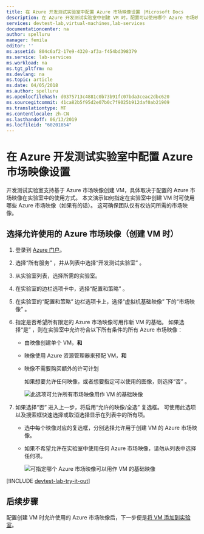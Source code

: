 ```yaml
---
title: 在 Azure 开发测试实验室中配置 Azure 市场映像设置 |Microsoft Docs
description: 在 Azure 开发测试实验室中创建 VM 时，配置可以使用哪个 Azure 市场映像
services: devtest-lab,virtual-machines,lab-services
documentationcenter: na
author: spelluru
manager: femila
editor: ''
ms.assetid: 804c6af2-17e9-4320-af3a-f454bd398379
ms.service: lab-services
ms.workload: na
ms.tgt_pltfrm: na
ms.devlang: na
ms.topic: article
ms.date: 04/05/2018
ms.author: spelluru
ms.openlocfilehash: d0375713c4881c0b73b91fc07bda3ceac2dbc620
ms.sourcegitcommit: 41ca82b5f95d2e07b0c7f9025b912daf0ab21909
ms.translationtype: MT
ms.contentlocale: zh-CN
ms.lasthandoff: 06/13/2019
ms.locfileid: "60201854"
---
```

# <a name="configure-azure-marketplace-image-settings-in-azure-devtest-labs"></a>在 Azure 开发测试实验室中配置 Azure 市场映像设置
开发测试实验室支持基于 Azure 市场映像创建 VM，具体取决于配置的 Azure 市场映像在实验室中的使用方式。 本文演示如何指定在实验室中创建 VM 时可使用哪些 Azure 市场映像（如果有的话）。 这可确保团队仅有权访问所需的市场映像。 

## <a name="select-which-azure-marketplace-images-are-allowed-when-creating-a-vm"></a>选择允许使用的 Azure 市场映像（创建 VM 时）
1. 登录到 [Azure 门户](https://go.microsoft.com/fwlink/p/?LinkID=525040)。
2. 选择“所有服务”  ，并从列表中选择“开发测试实验室”  。
3. 从实验室列表，选择所需的实验室。 
4. 在实验室的边栏选项卡中，选择“配置和策略”  。
5. 在实验室的“配置和策略”  边栏选项卡上，选择“虚拟机基础映像”  下的“市场映像”  。
6. 指定是否希望所有限定的 Azure 市场映像可用作新 VM 的基础。 如果选择“是”  ，则在实验室中允许符合以下所有条件的所有 Azure 市场映像：
   
   * 由映像创建单个 VM，**和**
   * 映像使用 Azure 资源管理器来预配 VM，**和**
   * 映像不需要购买额外的许可计划
     
     如果想要允许任何映像，或者想要指定可以使用的图像，则选择“否”  。
     
     ![此选项可允许所有市场映像用作 VM 的基础映像](./media/devtest-lab-configure-marketplace-images/allow-all-marketplace-images.png)
7. 如果选择“否”  进入上一步，将启用“允许的映像/全选”  复选框。 
   可使用此选项以及搜索框快速选择或取消选择显示在列表中的所有项。
   * 选中每个映像对应的复选框，分别选择允许用于创建 VM 的 Azure 市场映像。
   * 如果不希望允许在实验室中使用任何 Azure 市场映像，请勿从列表中选择任何项。
   
     ![可指定哪个 Azure 市场映像可以用作 VM 的基础映像](./media/devtest-lab-configure-marketplace-images/select-marketplace-images.png)

[!INCLUDE [devtest-lab-try-it-out](../../includes/devtest-lab-try-it-out.md)]

## <a name="next-steps"></a>后续步骤
配置创建 VM 时允许使用的 Azure 市场映像后，下一步便是[将 VM 添加到实验室](devtest-lab-add-vm.md)。

